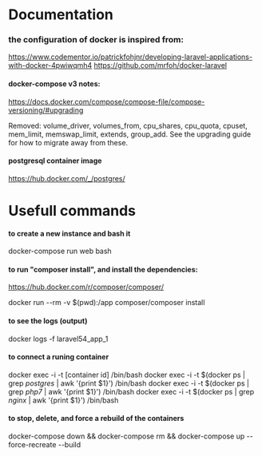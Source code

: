 # Documentation
### the configuration of docker is inspired from:
https://www.codementor.io/patrickfohjnr/developing-laravel-applications-with-docker-4pwiwqmh4
https://github.com/mrfoh/docker-laravel

#### docker-compose v3 notes:
https://docs.docker.com/compose/compose-file/compose-versioning/#upgrading

Removed: volume_driver, volumes_from, cpu_shares, cpu_quota, cpuset, mem_limit, memswap_limit, extends, group_add. See the upgrading guide for how to migrate away from these.

#### postgresql container image
https://hub.docker.com/_/postgres/

# Usefull commands
#### to create a new instance and bash it
docker-compose run web bash

#### to run "composer install", and install the dependencies:
https://hub.docker.com/r/composer/composer/

docker run --rm -v $(pwd):/app composer/composer install

#### to see the logs (output)
docker logs -f laravel54_app_1

#### to connect a runing container
docker exec -i -t [container id] /bin/bash
docker exec -i -t $(docker ps | grep _postgres_  | awk '{print $1}') /bin/bash
docker exec -i -t $(docker ps | grep _php7_  | awk '{print $1}') /bin/bash
docker exec -i -t $(docker ps | grep _nginx_ | awk '{print $1}') /bin/bash

#### to stop, delete, and force a rebuild of the containers
docker-compose down && docker-compose rm && docker-compose up --force-recreate --build

